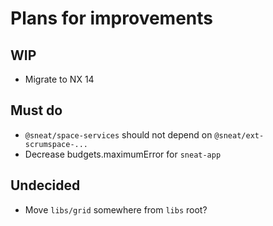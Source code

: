 # Plans for improvements

## WIP

- Migrate to NX 14

## Must do

- `@sneat/space-services` should not depend on `@sneat/ext-scrumspace-...`
- Decrease budgets.maximumError for `sneat-app`

## Undecided

- Move `libs/grid` somewhere from `libs` root?
